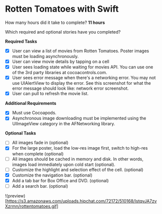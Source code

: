 Rotten Tomatoes with Swift
=============

How many hours did it take to complete? **11 hours**

Which required and optional stories have you completed?

**Required Tasks**
- [x] User can view a list of movies from Rotten Tomatoes. Poster images must be loading asynchronously.
- [x] User can view movie details by tapping on a cell
- [x] User sees loading state while waiting for movies API. You can use one of the 3rd party libraries at cocoacontrols.com.
- [x] User sees error message when there's a networking error. You may not use UIAlertView to display the error. See this screenshot for what the error message should look like: network error screenshot.
- [x] User can pull to refresh the movie list.

**Additional Requirements**
- [x] Must use Cocoapods.
- [x] Asynchronous image downloading must be implemented using the UIImageView category in the AFNetworking library.

**Optional Tasks**
- [ ] All images fade in (optional)
- [x] For the large poster, load the low-res image first, switch to high-res when complete (optional)
- [ ] All images should be cached in memory and disk. In other words, images load immediately upon cold start (optional).
- [ ] Customize the highlight and selection effect of the cell. (optional)
- [x] Customize the navigation bar. (optional)
- [x] Add a tab bar for Box Office and DVD. (optional)
- [ ] Add a search bar. (optional)

!(preview)[https://s3.amazonaws.com/uploads.hipchat.com/72172/510168/lstqvJA7zvXzrmn/rottentomatoes.gif]
